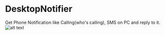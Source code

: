 # DesktopNotifier
Get Phone Notification like Calling(who's calling), SMS on PC and reply to it.
![alt text](https://s3.amazonaws.com/assets.mockflow.com/app/wireframepro/company/C00c4b1d15f974bf4b80d5c33c58a48f5/projects/Ma1c97afb69723e55467f9d09fe5c49001613674960618/pages/2b2336daacc2478e923ba7bfa2c60a14/image/2b2336daacc2478e923ba7bfa2c60a14.png)
